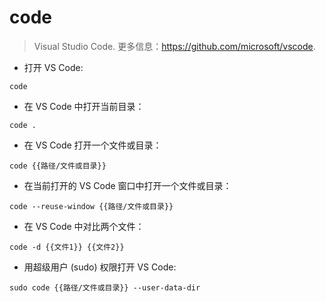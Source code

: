 # code

> Visual Studio Code.
> 更多信息：<https://github.com/microsoft/vscode>.

- 打开 VS Code:

`code`

- 在 VS Code 中打开当前目录：

`code .`

- 在 VS Code 打开一个文件或目录：

`code {{路径/文件或目录}}`

- 在当前打开的 VS Code 窗口中打开一个文件或目录：

`code --reuse-window {{路径/文件或目录}}`

- 在 VS Code 中对比两个文件：

`code -d {{文件1}} {{文件2}}`

- 用超级用户 (sudo) 权限打开 VS Code:

`sudo code {{路径/文件或目录}} --user-data-dir`
